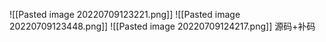 ![[Pasted image 20220709123221.png]]
![[Pasted image 20220709123448.png]]
![[Pasted image 20220709124217.png]]
源码+补码